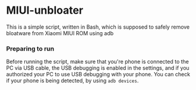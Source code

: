 # MIUI-unbloater

This is a simple script, written in Bash, which is supposed to safely remove bloatware from Xiaomi MIUI ROM using adb

### Preparing to run

Before running the script, make sure that you're phone is connected to the PC via USB cable, the USB debugging is enabled in the settings, and if you authorized your PC to use USB debugging with your phone. You can check if your phone is being detected, by using `adb devices`.
